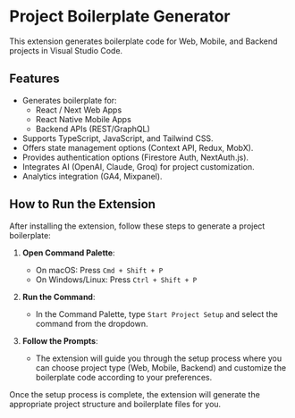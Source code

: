 # **Project Boilerplate Generator**

This extension generates boilerplate code for Web, Mobile, and Backend projects in Visual Studio Code.

## **Features**

- Generates boilerplate for:
  - React / Next Web Apps
  - React Native Mobile Apps
  - Backend APIs (REST/GraphQL)
- Supports TypeScript, JavaScript, and Tailwind CSS.
- Offers state management options (Context API, Redux, MobX).
- Provides authentication options (Firestore Auth, NextAuth.js).
- Integrates AI (OpenAI, Claude, Groq) for project customization.
- Analytics integration (GA4, Mixpanel).

## **How to Run the Extension**

After installing the extension, follow these steps to generate a project boilerplate:

1. **Open Command Palette**:
   - On macOS: Press `Cmd + Shift + P`
   - On Windows/Linux: Press `Ctrl + Shift + P`

2. **Run the Command**:
   - In the Command Palette, type `Start Project Setup` and select the command from the dropdown.

3. **Follow the Prompts**:
   - The extension will guide you through the setup process where you can choose project type (Web, Mobile, Backend) and customize the boilerplate code according to your preferences.

Once the setup process is complete, the extension will generate the appropriate project structure and boilerplate files for you.
